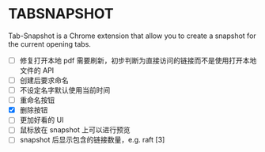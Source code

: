 # TABSNAPSHOT

Tab-Snapshot is a Chrome extension that allow you to create a snapshot for the current opening tabs.

- [ ] 修复打开本地 pdf 需要刷新，初步判断为直接访问的链接而不是使用打开本地文件的 API
- [ ] 创建后要求命名
- [ ] 不设定名字默认使用当前时间
- [ ] 重命名按钮
- [x] 删除按钮
- [ ] 更加好看的 UI
- [ ] 鼠标放在 snapshot 上可以进行预览
- [ ] snapshot 后显示包含的链接数量，e.g. raft [3]